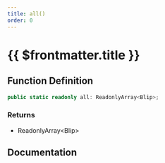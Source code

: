 ```yaml
---
title: all()
order: 0
---
```


# {{ $frontmatter.title }}

## Function Definition

```ts
public static readonly all: ReadonlyArray<Blip>;
```

### Returns

* ReadonlyArray\<Blip\>

## Documentation

<!--@include: ./parts/all.md-->
